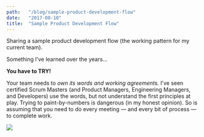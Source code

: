 ```yaml
---
path:	"/blog/sample-product-development-flow"
date:	"2017-08-10"
title:	"Sample Product Development Flow"
---
```


Sharing a sample product development flow (the working pattern for my current team).

Something I’ve learned over the years…

**You have to TRY!**

Your team needs to *own its words and working agreements.* I’ve seen certified Scrum Masters (and Product Managers, Engineering Managers, and Developers) use the words, but not understand the first principles at play. Trying to paint-by-numbers is dangerous (in my honest opinion). So is assuming that you need to do every meeting — and every bit of process — to complete work.

![](/images/1*s1mCGtRIOKQcFTyL0CD4Mg.jpeg)
